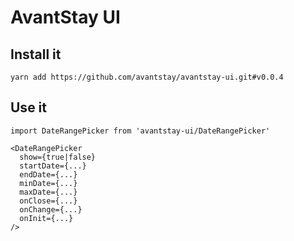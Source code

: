 # AvantStay UI

## Install it

`yarn add https://github.com/avantstay/avantstay-ui.git#v0.0.4`

## Use it

```
import DateRangePicker from 'avantstay-ui/DateRangePicker'

<DateRangePicker 
  show={true|false}
  startDate={...} 
  endDate={...} 
  minDate={...} 
  maxDate={...} 
  onClose={...}
  onChange={...}
  onInit={...}
/>
```